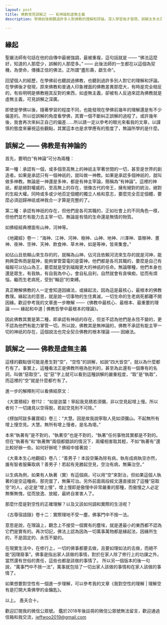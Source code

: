 ```yaml
---
layout: post
title: 佛教常見誤解之 —— 有神論和虛無主義
description: 學佛前後都聽過許多人對佛教的理解和評論。深入學習後才發現，誤解太多太深了，有些甚至是完全相反的，明明是佛教極其反對的東西，如虛無主義，卻被有人反過來認為佛教就是虛無主義，可見誤解有多麼嚴重了。

---
```


## 緣起

聖嚴法師有句話在他的自傳中最被強調，最被重複，這句話就是 —— “佛法這麼好，知道的人那麼少，誤解的人那麼多。” —— 此後法師的一生都在以這個為契機，為使命，傳播正信的佛法，正所謂“盡形壽，獻生命”。

回望個人的經歷，在學佛前也聽說過佛教，也聽到過許多別人對它的理解和評論。在學佛後才發現，原來佛教和普通人印象裡面的佛教差異那麼大，有時是完全相反的，有些明明是佛教極其反對的東西，如虛無主義，卻被有人反過來認為佛教就是虛無主義，可見誤解之深廣。

即使是學佛以後，隨著學習的程度不同，也能發現在學佛前幾年的理解還是有不少偏差的。所以從誤解的角度看學佛，其實一個不斷糾正誤解的過程了。或許幾年後，我會再次來糾正自己的偏差……所以請一定以參考的眼光來看我的文章，以謹慎的態度來審視這些觀點，其實這本也是求學應有的態度了，無論所學的是什麼。

## 誤解之 —— 佛教是有神論的

首先，要明白“有神論”可分為兩種：

第一種：承認有一個，或多個至高無上的神祇主宰著世間的一切，甚至是世界的創造者。如果是承認只有一個神祇的，就叫做一神教。如果是承認多個神祇的，就叫做多神教。無論是一神還是多神，都是有神主宰論，簡稱為“有神論”。這裡的神祇，都是絕對權威的，至高無上的存在，很像古代的帝王，擁有絕對的統治，絕對的生殺大權。同時或多或少地否定個體的獨立人格和意志，要麼完全否定個體，要麼必須迴歸神祇或神我合一才算是完整的了。

第二種：承認有神祇的存在，但他們是各司其職的，正如社會上的不同角色一樣，但他們並冇有能力去主宰一切，無論是有情的生命還是無情的物質。

如佛經經典裡面有山神，河神等。

《地藏經》卷一：“海神、江神、河神、樹神、山神、地神、川澤神、苗稼神、晝神、夜神、空神、天神、飲食神、草木神，如是等神，皆來集會。”

如佔山且依賴山來生存的的，就稱為山神，佔河且依賴河流來生存的就是河神，能夠興雲佈雨是龍神，能夠掌管雷電的是雷神。他們都是各司其職的，要麼是自己有福報可以佔山為王，要麼就是受到福報更大的神祇的任命。無論哪種，他們本身也還是眾生，有我執，有自我為中心，會自私自利，自然就會有貪嗔痴，從而有煩惱，繼而生老病死，受到“輪迴”的束縛。

真正瞭解佛教的人一定會知道因緣法，或緣起法，因為這是最核心，最根本的佛教教理。緣起法的意思，就是說一切事物的生住異滅，一切生命的生老病死都離不開因緣。歡迎參考我的文章進一步瞭解 ——《佛教中最核心、最根本、最重要的理論 —— 緣起和中道 \| 佛教哲學中最根本的理論》。

因此佛教其實是第二種，即承認有神祇的存在，但並不認為他們是永恆不變的，更不認為他們有能力掌管一切。所以說，佛教其是無神論的，佛教不承認有能主宰一切的神祇的存在，這個說法也完全契合佛教的根本理論 —— 因緣法。

## 誤解之 —— 佛教是虛無主義

這樣的觀點很可能是產生對“空”，“空性”的誤解，如說“四大皆空”，就以為什麼都冇有了。事實上，這種看法正是佛教所極為批判的，甚至為此還有一個專有的名詞，叫做“惡取空”。從“惡”字上就可以看到這種誤解的嚴重程度，“取”是“執取”，而這裡的“空”就是什麼都冇有了。

進一步的解釋則可以看佛經原文：

《大寶積經》卷112： “如是迦葉！寧起我見積若須彌，非以空見起增上慢。所以者何？一切諸見以空得脫，若起空見則不可除。”

《楞伽阿跋多羅寶經》卷三：“大慧。因是故我說寧取人見如須彌山。不起無所有增上慢空見。大慧。無所有增上慢者。是名為壞。”

本來“執著有”是不對的，“執著空”也是不對的，“執著”任何事物其實都是不對的。但在“執著有”和“執著無”兩個都錯誤的情況下，兩權相害取其輕，不如“執著有”還比較好辦一些。如何好辦呢？佛經中接著說：

《大乘本生心地觀經》卷八：“善男子！本設空藥為除有病，執有成病執空亦然，誰有智者服藥取病？善男子！若起有見勝起空見，空治有病，無藥治空。”

以生病為例，如果有人執著（實）有這個病，可以用“空”來對治，但如果這個人執著的是空這種病，那完蛋了，無藥可治。另外前面兩段經文還直接說了這種“惡取空”的人，必定是“增上慢”，增上慢即是傲慢中非常嚴重的那種，而傲慢之人必定無慚無愧，從而放逸、放縱，最終自害害人了。

那麼什麼是對空性的正確理解？以及又該如何調和實際的生活呢？

《古尊宿語錄》卷十二：實際理地不受一塵，佛事門中不捨一法。

意思是說，在理論上，觀念上不接受一個實有的塵埃，就是連最小的東西都不認為它們是實有的。再次切記，佛法上認為因為一切萬事萬物都是緣起法，因緣所生的，不是固定的、永恆不變的。

在現實生活中，在修行上，一切的佛事都要去做，且要如理如法的去做，而絕不能“因理廢事”。佛事是指出家人該做的事情，對於在家人除了修行上的功課之外，當然還有世俗的責任，這些也都是該做的事情了。 所以另一個版本的後一句說，“萬事門中不捨一法”，萬事就包括了一切出家人該做的事情和在家人該做的事情了。

如果想要對空性有一個進一步理解，可以參考我的文章《我對空性的理解 \| 理解空有是打開大乘佛學的金鑰匙》。


以上。
愚夫合十。

歡迎訂閱我的微信公眾號。
鑑於2018年後註冊的微信公眾號無法留言，歡迎通過信箱和我交流，jeffwoo2019@gmail.com
